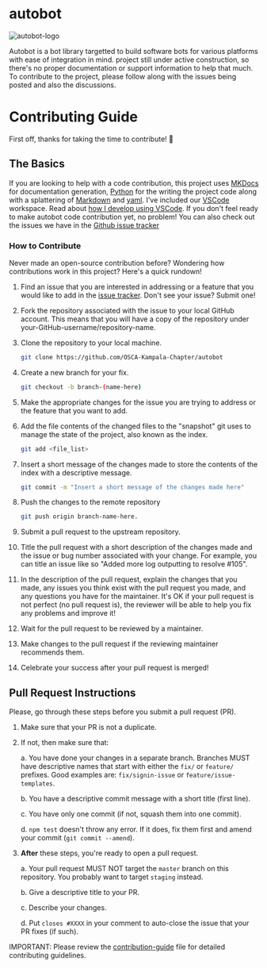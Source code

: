 # autobot
![autobot-logo](./res/autobot.png)

Autobot is a bot library targetted to build software bots for various platforms with ease of integration in mind.
project still under active construction, so there's no proper documentation or support information to help that much. 
To contribute to the project, please follow along with the issues being posted and also the discussions.

# **Contributing Guide**

First off, thanks for taking the time to contribute! :rocket:

## **The Basics**

If you are looking to help with a code contribution, this project uses [MKDocs](https://www.mkdocs.org/) for documentation generation, [Python](https://www.python.org/) for the writing the project code along with a splattering of [Markdown](https://www.markdownguide.org/) and [yaml](https://yaml.org/).  I've included our [VSCode](https://code.visualstudio.com/) workspace.  Read about [how I develop using VSCode](https://www.allisonthackston.com/articles/docker-development.html). If you don't feel ready to make autobot code contribution yet, no problem! You can also check out the issues we have in the [Github issue tracker](https://github.com/OSCA-Kampala-Chapter/autobot/issues)

### **How to Contribute**

Never made an open-source contribution before? Wondering how contributions work in this project? Here's a quick rundown!

1. Find an issue that you are interested in addressing or a feature that you would like to add in the [issue tracker](https://github.com/OSCA-Kampala-Chapter/autobot/issues).  Don't see your issue?  Submit one!

2. Fork the repository associated with the issue to your local GitHub account. This means that you will have a copy of the repository under your-GitHub-username/repository-name.

3. Clone the repository to your local machine.

    ```bash
    git clone https://github.com/OSCA-Kampala-Chapter/autobot
    ```

4. Create a new branch for your fix.

    ```bash
    git checkout -b branch-(name-here)
    ```

5. Make the appropriate changes for the issue you are trying to address or the feature that you want to add.

6. Add the file contents of the changed files to the "snapshot" git uses to manage the state of the project, also known as the index.

    ```bash
    git add <file_list>
    ```

7. Insert a short message of the changes made to store the contents of the index with a descriptive message.

    ```bash
    git commit -m "Insert a short message of the changes made here"
    ```

8. Push the changes to the remote repository

    ```bash
    git push origin branch-name-here.
    ```

9. Submit a pull request to the upstream repository.

10. Title the pull request with a short description of the changes made and the issue or bug number associated with your change. For example, you can title an issue like so "Added more log outputting to resolve #105".

11. In the description of the pull request, explain the changes that you made, any issues you think exist with the pull request you made, and any questions you have for the maintainer. It's OK if your pull request is not perfect (no pull request is), the reviewer will be able to help you fix any problems and improve it!

12. Wait for the pull request to be reviewed by a maintainer.

13. Make changes to the pull request if the reviewing maintainer recommends them.

14. Celebrate your success after your pull request is merged!

## **Pull Request Instructions**
Please, go through these steps before you submit a pull request (PR).

1. Make sure that your PR is not a duplicate.
2. If not, then make sure that:

    a. You have done your changes in a separate branch. Branches MUST have descriptive names that start with either the `fix/` or `feature/` prefixes. Good examples are: `fix/signin-issue` or `feature/issue-templates`.

    b. You have a descriptive commit message with a short title (first line).

    c. You have only one commit (if not, squash them into one commit).

    d. `npm test` doesn't throw any error. If it does, fix them first and amend your commit (`git commit --amend`).

3. **After** these steps, you're ready to open a pull request.

    a. Your pull request MUST NOT target the `master` branch on this repository. You probably want to target `staging` instead.

    b. Give a descriptive title to your PR.

    c. Describe your changes.

    d. Put `closes #XXXX` in your comment to auto-close the issue that your PR fixes (if such).

IMPORTANT: Please review the [contribution-guide](contribution_guide.md) file for detailed contributing guidelines.